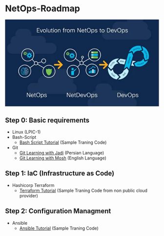 # NetOps-Roadmap

<p align="center">
 <img alt="NetOps Logo" src="image/netops.webp">
</p>

## Step 0: Basic requirements
- Linux (LPIC-1)
- Bash-Script
    - [Bash Script Tutorial](https://github.com/ahmadalibagheri/bash-script-tutorial) (Sample Traning Code)
- Git
    - [Git Learning with Jadi](https://faradars.org/courses/fvgit9609-git-github-gitlab) (Persian Language) 
    - [Git Learning with Mosh](https://codewithmosh.com/p/the-ultimate-git-course) (English Language) 
## Step 1: IaC (Infrastructure as Code)
- Hashicorp Terraform 
    - [Terraform Tutorial](https://github.com/ahmadalibagheri/terraform-tutorial) (Sample Traning Code from non public cloud provider)

## Step 2: Configuration Managment
- Ansible
    - [Ansible Tutorial](https://github.com/ahmadalibagheri/ansible-tutorial) (Sample Traning Code)

